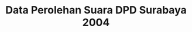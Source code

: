 ---
title: Data Perolehan Suara DPD Surabaya 2004
organization: KPU KOTA SURABAYA
notes: Data Perolehan Suara DPD Surabaya 2004
resources:
  - name: CSV Candidates
    url: 'https://github.com/pemiluAPI/pemilu-data/raw/master/perolehan_suara_DPD_surabaya2004/candidates.csv'
    format: csv
  - name: CSV Parties
    url: 'https://github.com/pemiluAPI/pemilu-data/raw/master/perolehan_suara_DPD_surabaya2004/parties.csv'
    format: csv
  - name: CSV Party members
    url: 'https://github.com/pemiluAPI/pemilu-data/raw/master/perolehan_suara_DPD_surabaya2004/party_members.csv'
    format: csv
  - name: CSV Recapitulations
    url: 'https://github.com/pemiluAPI/pemilu-data/raw/master/perolehan_suara_DPD_surabaya2004/recapitulations.csv'
    format: csv
  - name: CSV Subdistricts
    url: 'https://github.com/pemiluAPI/pemilu-data/raw/master/perolehan_suara_DPD_surabaya2004/subdistricts.csv'
    format: csv
category:
  - Perolehan Suara DPD Surabaya 2004
maintainer: ''
maintainer_email: ''
---